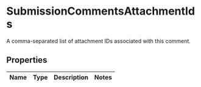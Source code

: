 

# SubmissionCommentsAttachmentIds

A comma-separated list of attachment IDs associated with this comment.

## Properties

| Name | Type | Description | Notes |
|------------ | ------------- | ------------- | -------------|




